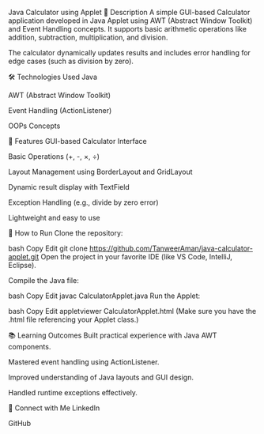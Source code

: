 Java Calculator using Applet
📜 Description
A simple GUI-based Calculator application developed in Java Applet using AWT (Abstract Window Toolkit) and Event Handling concepts.
It supports basic arithmetic operations like addition, subtraction, multiplication, and division.

The calculator dynamically updates results and includes error handling for edge cases (such as division by zero).

🛠️ Technologies Used
Java

AWT (Abstract Window Toolkit)

Event Handling (ActionListener)

OOPs Concepts

🚀 Features
GUI-based Calculator Interface

Basic Operations (+, -, ×, ÷)

Layout Management using BorderLayout and GridLayout

Dynamic result display with TextField

Exception Handling (e.g., divide by zero error)

Lightweight and easy to use

🎯 How to Run
Clone the repository:

bash
Copy
Edit
git clone https://github.com/TanweerAman/java-calculator-applet.git
Open the project in your favorite IDE (like VS Code, IntelliJ, Eclipse).

Compile the Java file:

bash
Copy
Edit
javac CalculatorApplet.java
Run the Applet:

bash
Copy
Edit
appletviewer CalculatorApplet.html
(Make sure you have the .html file referencing your Applet class.)

📚 Learning Outcomes
Built practical experience with Java AWT components.

Mastered event handling using ActionListener.

Improved understanding of Java layouts and GUI design.

Handled runtime exceptions effectively.

🤝 Connect with Me
LinkedIn

GitHub
